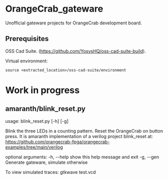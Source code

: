 # OrangeCrab_gateware
Unofficial gateware projects for OrangeCrab development board.

## Prerequisites
OSS Cad Suite. (https://github.com/YosysHQ/oss-cad-suite-build).

Virtual environment: 

    source <extracted_location>/oss-cad-suite/environment


# Work in progress

## amaranth/blink_reset.py
usage: blink_reset.py [-h] [-g]

Blink the three LEDs in a counting pattern. Reset the OrangeCrab on button
press. It is amaranth implementation of a verilog project blink_reset at:
https://github.com/orangecrab-fpga/orangecrab-examples/tree/main/verilog

optional arguments:
  -h, --help  show this help message and exit
  -g, --gen   Generate gateware, simulate otherwise

To view simulated traces:
    gtkwave test.vcd


